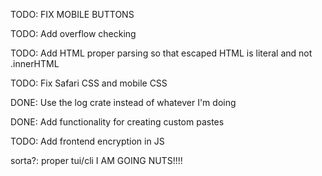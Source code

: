 TODO: FIX MOBILE BUTTONS

TODO: Add overflow checking

TODO: Add HTML proper parsing so that escaped HTML is literal and not .innerHTML

TODO: Fix Safari CSS and mobile CSS



DONE: Use the log crate instead of whatever I'm doing

DONE: Add functionality for creating custom pastes

TODO: Add frontend encryption in JS


sorta?: proper tui/cli
I AM GOING NUTS!!!!
